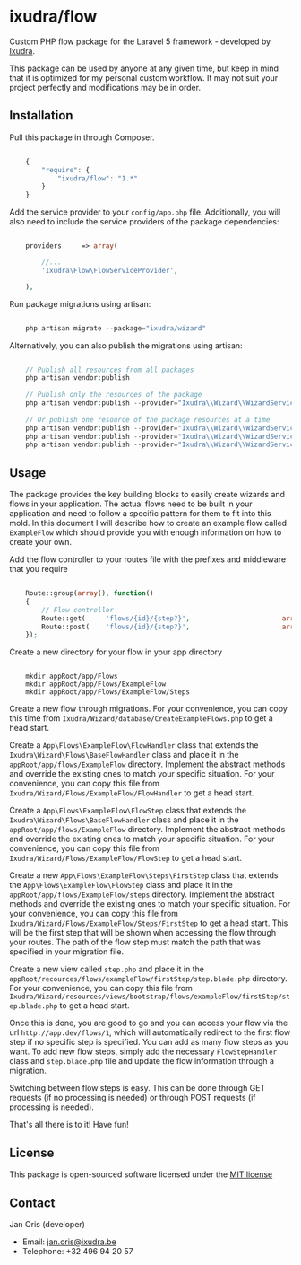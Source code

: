 ixudra/flow
=====================

Custom PHP flow package for the Laravel 5 framework - developed by [Ixudra](http://ixudra.be).

This package can be used by anyone at any given time, but keep in mind that it is optimized for my personal custom workflow. It may not suit your project perfectly and modifications may be in order.



## Installation

Pull this package in through Composer.

```js

    {
        "require": {
            "ixudra/flow": "1.*"
        }
    }

```

Add the service provider to your `config/app.php` file. Additionally, you will also need to include the service providers of the package dependencies:

```php

    providers     => array(

        //...
        'Ixudra\Flow\FlowServiceProvider',

    ),

```

Run package migrations using artisan:

```php

    php artisan migrate --package="ixudra/wizard"

```

Alternatively, you can also publish the migrations using artisan:

```php

    // Publish all resources from all packages
    php artisan vendor:publish
    
    // Publish only the resources of the package
    php artisan vendor:publish --provider="Ixudra\\Wizard\\WizardServiceProvider"
    
    // Or publish one resource of the package resources at a time
    php artisan vendor:publish --provider="Ixudra\\Wizard\\WizardServiceProvider" --tag="migrations"
    php artisan vendor:publish --provider="Ixudra\\Wizard\\WizardServiceProvider" --tag="views"
    php artisan vendor:publish --provider="Ixudra\\Wizard\\WizardServiceProvider" --tag="lang"

```


## Usage

The package provides the key building blocks to easily create wizards and flows in your application. The actual flows need to be built in your application and need to follow a specific pattern for them to fit into this mold. In this document I will describe how to create an example flow called `ExampleFlow` which should provide you with enough information on how to create your own. 

Add the flow controller to your routes file with the prefixes and middleware that you require

```php

    Route::group(array(), function()
    {
        // Flow controller
        Route::get(     'flows/{id}/{step?}',                       array('as' => 'flows.step',                                 'uses' => '\Ixudra\Wizard\Http\Controllers\FlowController@step' ));
        Route::post(    'flows/{id}/{step?}',                       array('as' => 'flows.step.process',                         'uses' => '\Ixudra\Wizard\Http\Controllers\FlowController@processStep' ));
    });

```

Create a new directory for your flow in your app directory

```

    mkdir appRoot/app/Flows
    mkdir appRoot/app/Flows/ExampleFlow
    mkdir appRoot/app/Flows/ExampleFlow/Steps

```

Create a new flow through migrations. For your convenience, you can copy this time from `Ixudra/Wizard/database/CreateExampleFlows.php` to get a head start.

Create a `App\Flows\ExampleFlow\FlowHandler` class that extends the `Ixudra\Wizard\Flows\BaseFlowHandler` class and place it in the `appRoot/app/flows/ExampleFlow` directory. Implement the abstract methods and override the existing ones to match your specific situation. For your convenience, you can copy this file from `Ixudra/Wizard/Flows/ExampleFlow/FlowHandler` to get a head start.

Create a `App\Flows\ExampleFlow\FlowStep` class that extends the `Ixudra\Wizard\Flows\BaseFlowHandler` class and place it in the `appRoot/app/flows/ExampleFlow` directory. Implement the abstract methods and override the existing ones to match your specific situation. For your convenience, you can copy this file from `Ixudra/Wizard/Flows/ExampleFlow/FlowStep` to get a head start.

Create a new `App\Flows\ExampleFlow\Steps\FirstStep` class that extends the `App\Flows\ExampleFlow\FlowStep` class and place it in the `appRoot/app/flows/ExampleFlow/steps` directory. Implement the abstract methods and override the existing ones to match your specific situation. For your convenience, you can copy this file from `Ixudra/Wizard/Flows/ExampleFlow/Steps/FirstStep` to get a head start. This will be the first step that will be shown when accessing the flow through your routes. The path of the flow step must match the path that was specified in your migration file.

Create a new view called `step.php` and place it in the `appRoot/recources/flows/exampleFlow/firstStep/step.blade.php` directory. For your convenience, you can copy this file from `Ixudra/Wizard/resources/views/bootstrap/flows/exampleFlow/firstStep/step.blade.php` to get a head start.

Once this is done, you are good to go and you can access your flow via the url `http://app.dev/flows/1`, which will automatically redirect to the first flow step if no specific step is specified. You can add as many flow steps as you want. To add new flow steps, simply add the necessary `FlowStepHandler` class and `step.blade.php` file and update the flow information through a migration.

Switching between flow steps is easy. This can be done through GET requests (if no processing is needed) or through POST requests (if processing is needed). 


That's all there is to it! Have fun!



## License

This package is open-sourced software licensed under the [MIT license](http://opensource.org/licenses/MIT)




## Contact

Jan Oris (developer)

- Email: jan.oris@ixudra.be
- Telephone: +32 496 94 20 57

